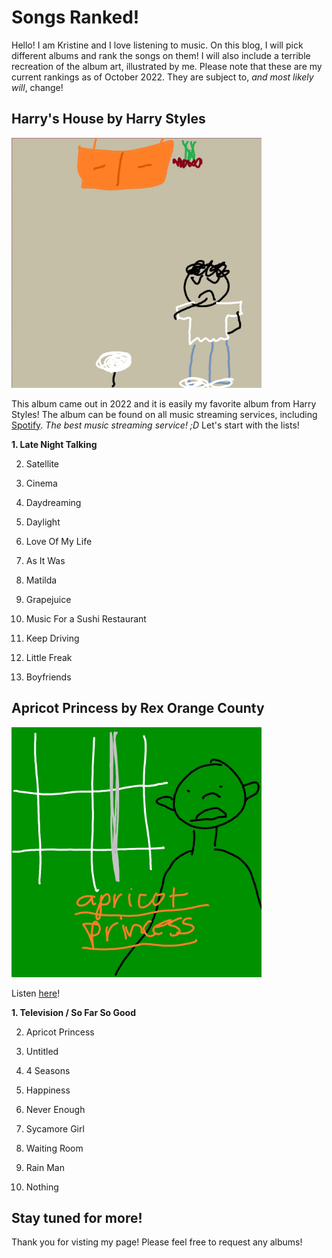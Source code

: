 # Songs Ranked!
Hello! I am Kristine and I love listening to music. On this blog, I will pick different albums and rank the songs on them! I will also include a terrible recreation of the album art, illustrated by me. Please note that these are my current rankings as of October 2022. They are subject to, _and most likely will_, change!

## Harry's House by Harry Styles
<img src="harryshouse.jpg" width="400" height="400">

This album came out in 2022 and it is easily my favorite album from Harry Styles! The album can be found on all music streaming services, including [Spotify](https://open.spotify.com/album/5r36AJ6VOJtp00oxSkBZ5h). _The best music streaming service! ;D_ Let's start with the lists! 

**1. Late Night Talking**

2. Satellite


3. Cinema


4. Daydreaming


5. Daylight


6. Love Of My Life


7. As It Was


8. Matilda


9. Grapejuice


10. Music For a Sushi Restaurant


11. Keep Driving


12. Little Freak


13. Boyfriends


## Apricot Princess by Rex Orange County
<img src="apricotprincess.jpg" width="400" height="400">

Listen [here](https://open.spotify.com/album/2NBVxjZcbH5H1N1Ab2ExDH)!

**1. Television / So Far So Good**

2. Apricot Princess


3. Untitled


4. 4 Seasons 


5. Happiness


6. Never Enough


7. Sycamore Girl


8. Waiting Room


9. Rain Man


10. Nothing

## Stay tuned for more!
Thank you for visting my page! Please feel free to request any albums!



